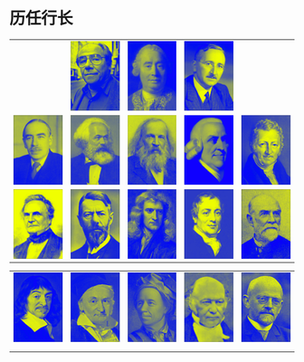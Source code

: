# 历任行长

|                                                                        |                                                                                 |                                                                              |                                                                                |                                                                     |
| ---------------------------------------------------------------------- | ------------------------------------------------------------------------------- | ---------------------------------------------------------------------------- | ------------------------------------------------------------------------------ | ------------------------------------------------------------------- |
|                                                                        | <img src="../.gitbook/assets/A4备份 2 15@1x (1).png" alt="" data-size="original"> | <img src="../.gitbook/assets/A4备份 2@1x (2).png" alt="" data-size="original"> | <img src="../.gitbook/assets/A4备份 2 4@1x (2).png" alt="" data-size="original"> |                                                                     |
| <img src="../.gitbook/assets/凯恩斯 (2).png" alt="" data-size="original"> | <img src="../.gitbook/assets/马克思.png" alt="" data-size="original">              | <img src="../.gitbook/assets/门捷列夫 (3).png" alt="" data-size="original">      | <img src="../.gitbook/assets/亚当斯密.png" alt="" data-size="original">            | <img src="../.gitbook/assets/马尔萨斯.png" alt="" data-size="original"> |
| <img src="../.gitbook/assets/巴贝奇 (3).png" alt="" data-size="original"> | <img src="../.gitbook/assets/马克斯韦伯.png" alt="" data-size="original">            | <img src="../.gitbook/assets/牛顿 (2).png" alt="" data-size="original">        | <img src="../.gitbook/assets/大卫李嘉图.png" alt="" data-size="original">           | <img src="../.gitbook/assets/恩格尔.png" alt="" data-size="original">  |



|                                                                    |                                                                       |                                                                       |                                                                        |                                                                     |
| ------------------------------------------------------------------ | --------------------------------------------------------------------- | --------------------------------------------------------------------- | ---------------------------------------------------------------------- | ------------------------------------------------------------------- |
| <img src="../.gitbook/assets/笛卡尔.png" alt="" data-size="original"> | <img src="../.gitbook/assets/高斯 (1).png" alt="" data-size="original"> | <img src="../.gitbook/assets/欧拉 (2).png" alt="" data-size="original"> | <img src="../.gitbook/assets/哈密顿 (2).png" alt="" data-size="original"> | <img src="../.gitbook/assets/希尔伯特.png" alt="" data-size="original"> |
|                                                                    |                                                                       |                                                                       |                                                                        |                                                                     |
|                                                                    |                                                                       |                                                                       |                                                                        |                                                                     |
